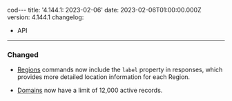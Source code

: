 cod---
title: '4.144.1: 2023-02-06'
date: 2023-02-06T01:00:00.000Z
version: 4.144.1
changelog:
  - API
---

### Changed

* [Regions](https://www.linode.com/docs/api/regions/) commands now include the `label` property in responses, which provides more detailed location information for each Region.

* [Domains](https://www.linode.com/docs/api/domains/) now have a limit of 12,000 active records.
